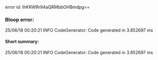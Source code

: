error id: IhKRWRr94aQRMbbOHBmdpg==
### Bloop error:

25/06/18 00:20:21 INFO CodeGenerator: Code generated in 3.852697 ms
#### Short summary: 

25/06/18 00:20:21 INFO CodeGenerator: Code generated in 3.852697 ms